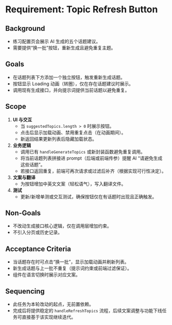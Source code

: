 # Requirement: Topic Refresh Button

## Background
- 练习配置页会展示 AI 生成的五个话题建议。
- 需要提供“换一批”按钮，重新生成且避免重复主题。

## Goals
- 在话题列表下方添加一个独立按钮，触发重新生成话题。
- 按钮显示 Loading 动画（转圈），仅在存在话题建议时展示。
- 调用现有生成接口，并向提示词提供当前话题以避免重复。

## Scope
1. **UI 与交互**
   - 当 `suggestedTopics.length > 0` 时展示按钮。
   - 点击后显示加载动画、禁用重复点击（在动画期间）。
   - 新返回结果更新列表后隐藏加载状态。
2. **业务逻辑**
   - 调用已有 `handleGenerateTopics` 或新封装函数避免重复调用。
   - 将当前话题列表拼接进 prompt（后端或前端传参）提醒 AI “请避免生成这些话题”。
   - 若接口返回重复，前端可再次请求或过滤后补齐（根据实现可行性决定）。
3. **文案与翻译**
   - 为按钮增加中英文文案（轻松语气），写入翻译文件。
4. **测试**
   - 更新/新增单测或交互测试，确保按钮仅在有话题时出现且正确触发。

## Non-Goals
- 不改动生成接口核心逻辑，仅在调用层增加约束。
- 不引入分页或历史记录。

## Acceptance Criteria
- 当话题存在时可点击“换一批”，显示加载动画并刷新列表。
- 新生成话题与上一批不重复（提示词约束或前端过滤保证）。
- 组件在语言切换时展示对应文案。

## Sequencing
- 此任务为本轮改动的起点，无前置依赖。
- 完成后将提供稳定的 `handleRefreshTopics` 流程，后续文案调整与功能下线任务可直接基于该实现继续迭代。
